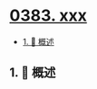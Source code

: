 # [0383. xxx](https://github.com/Tdahuyou/TNotes.leetcode/tree/main/notes/0383.%20xxx)

<!-- region:toc -->

- [1. 📝 概述](#1--概述)

<!-- endregion:toc -->

## 1. 📝 概述
